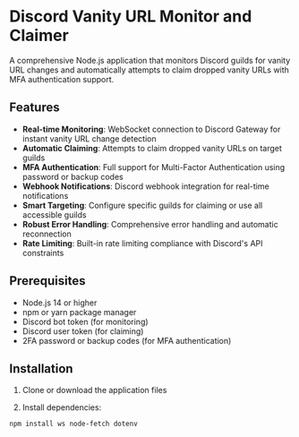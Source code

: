 # Discord Vanity URL Monitor and Claimer

A comprehensive Node.js application that monitors Discord guilds for vanity URL changes and automatically attempts to claim dropped vanity URLs with MFA authentication support.

## Features

- **Real-time Monitoring**: WebSocket connection to Discord Gateway for instant vanity URL change detection
- **Automatic Claiming**: Attempts to claim dropped vanity URLs on target guilds
- **MFA Authentication**: Full support for Multi-Factor Authentication using password or backup codes
- **Webhook Notifications**: Discord webhook integration for real-time notifications
- **Smart Targeting**: Configure specific guilds for claiming or use all accessible guilds
- **Robust Error Handling**: Comprehensive error handling and automatic reconnection
- **Rate Limiting**: Built-in rate limiting compliance with Discord's API constraints

## Prerequisites

- Node.js 14 or higher
- npm or yarn package manager
- Discord bot token (for monitoring)
- Discord user token (for claiming)
- 2FA password or backup codes (for MFA authentication)

## Installation

1. Clone or download the application files

2. Install dependencies:
```bash
npm install ws node-fetch dotenv
